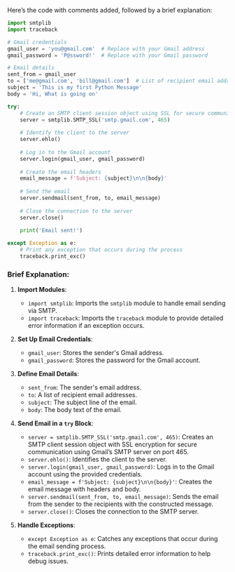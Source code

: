 Here’s the code with comments added, followed by a brief explanation:

```python
import smtplib
import traceback

# Gmail credentials
gmail_user = 'you@gmail.com'  # Replace with your Gmail address
gmail_password = 'P@ssword!'  # Replace with your Gmail password

# Email details
sent_from = gmail_user
to = ['me@gmail.com', 'bill@gmail.com']  # List of recipient email addresses
subject = 'This is my first Python Message'
body = 'Hi, What is going on'

try:
    # Create an SMTP client session object using SSL for secure communication
    server = smtplib.SMTP_SSL('smtp.gmail.com', 465)
    
    # Identify the client to the server
    server.ehlo()
    
    # Log in to the Gmail account
    server.login(gmail_user, gmail_password)
    
    # Create the email headers
    email_message = f'Subject: {subject}\n\n{body}'
    
    # Send the email
    server.sendmail(sent_from, to, email_message)
    
    # Close the connection to the server
    server.close()
    
    print('Email sent!')

except Exception as e:
    # Print any exception that occurs during the process
    traceback.print_exc()
```

### Brief Explanation:

1. **Import Modules**:
   - `import smtplib`: Imports the `smtplib` module to handle email sending via SMTP.
   - `import traceback`: Imports the `traceback` module to provide detailed error information if an exception occurs.

2. **Set Up Email Credentials**:
   - `gmail_user`: Stores the sender's Gmail address.
   - `gmail_password`: Stores the password for the Gmail account.

3. **Define Email Details**:
   - `sent_from`: The sender's email address.
   - `to`: A list of recipient email addresses.
   - `subject`: The subject line of the email.
   - `body`: The body text of the email.

4. **Send Email in a `try` Block**:
   - `server = smtplib.SMTP_SSL('smtp.gmail.com', 465)`: Creates an SMTP client session object with SSL encryption for secure communication using Gmail’s SMTP server on port 465.
   - `server.ehlo()`: Identifies the client to the server.
   - `server.login(gmail_user, gmail_password)`: Logs in to the Gmail account using the provided credentials.
   - `email_message = f'Subject: {subject}\n\n{body}'`: Creates the email message with headers and body.
   - `server.sendmail(sent_from, to, email_message)`: Sends the email from the sender to the recipients with the constructed message.
   - `server.close()`: Closes the connection to the SMTP server.

5. **Handle Exceptions**:
   - `except Exception as e`: Catches any exceptions that occur during the email sending process.
   - `traceback.print_exc()`: Prints detailed error information to help debug issues.